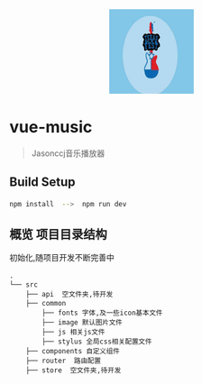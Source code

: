 
<div align="center">
  <img width="150" height="150"  src="https://github.com/Jasonccj/vue-music/blob/master/src/common/image/timg.jfif">
</div>

# vue-music

> Jasonccj音乐播放器

## Build Setup

``` bash
npm install  -->  npm run dev

```

## 概览 项目目录结构

初始化,随项目开发不断完善中

```
.
└── src
    ├── api  空文件夹,待开发
    ├── common 
        ├── fonts 字体,及一些icon基本文件
        ├── image 默认图片文件
        ├── js 相关js文件
        ├── stylus 全局css相关配置文件
    ├── components 自定义组件
    ├── router  路由配置
    ├── store  空文件夹,待开发
```

